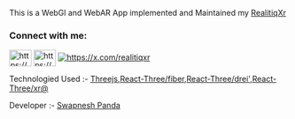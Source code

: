 This is a WebGl and WebAR App implemented and Maintained my [RealitiqXr](https://realitiqxr.com/)

<h3 align="left">Connect with me:</h3>
<p align="left">
<a href="https://www.linkedin.com/company/realitiqxr/" target="blank"><img align="center" src="https://raw.githubusercontent.com/rahuldkjain/github-profile-readme-generator/master/src/images/icons/Social/linked-in-alt.svg" alt="https://www.linkedin.com/company/realitiqxr/" height="30" width="40" /></a>
<a href="https://www.instagram.com/realiti_qxr/" target="blank"><img align="center" src="https://raw.githubusercontent.com/rahuldkjain/github-profile-readme-generator/master/src/images/icons/Social/instagram.svg" alt="https://www.instagram.com/realiti_qxr/" height="30" width="40" /></a>
<a href="https://twitter.com/https://x.com/realitiqxr"height="30" width="40"  target="blank"><img src="https://img.shields.io/twitter/follow/https://x.com/realitiqxr?logo=twitter&style=for-the-badge" alt="https://x.com/realitiqxr" /></a>
</p>

Technologied Used :- [Threejs](https://github.com/mrdoob/three.js),[React-Three/fiber](https://github.com/pmndrs/react-three-fiber),[React-Three/drei'](https://github.com/pmndrs/drei),[React-Three/xr@](https://github.com/pmndrs/xr)


Developer :- [Swapnesh Panda](https://github.com/swapnesh839)
